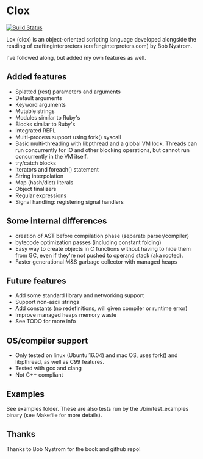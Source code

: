 Clox
====

[![Build Status](https://travis-ci.com/luke-gru/clox.svg?branch=master)](https://travis-ci.com/luke-gru/clox)

Lox (clox) is an object-oriented scripting language developed alongside the reading of
craftinginterpreters (craftinginterpreters.com) by Bob Nystrom.

I've followed along, but added my own features as well.

Added features
--------------
* Splatted (rest) parameters and arguments
* Default arguments
* Keyword arguments
* Mutable strings
* Modules similar to Ruby's
* Blocks similar to Ruby's
* Integrated REPL
* Multi-process support using fork() syscall
* Basic multi-threading with libpthread and a global VM lock. Threads can run
  concurrently for IO and other blocking operations, but cannot run
  concurrently in the VM itself.
* try/catch blocks
* Iterators and foreach() statement
* String interpolation
* Map (hash/dict) literals
* Object finalizers
* Regular expressions
* Signal handling: registering signal handlers

Some internal differences
-------------------------
* creation of AST before compilation phase (separate parser/compiler)
* bytecode optimization passes (including constant folding)
* Easy way to create objects in C functions without having to hide
  them from GC, even if they're not pushed to operand stack (aka rooted).
* Faster generational M&S garbage collector with managed heaps

Future features
---------------
* Add some standard library and networking support
* Support non-ascii strings
* Add constants (no redefinitions, will given compiler or runtime error)
* Improve managed heaps memory waste
* See TODO for more info

OS/compiler support
-------------------
* Only tested on linux (Ubuntu 16.04) and mac OS, uses fork() and libpthread, as well as C99 features.
* Tested with gcc and clang
* Not C++ compliant

Examples
--------
See examples folder. These are also tests run by the ./bin/test\_examples
binary (see Makefile for more details).

Thanks
------
Thanks to Bob Nystrom for the book and github repo!
